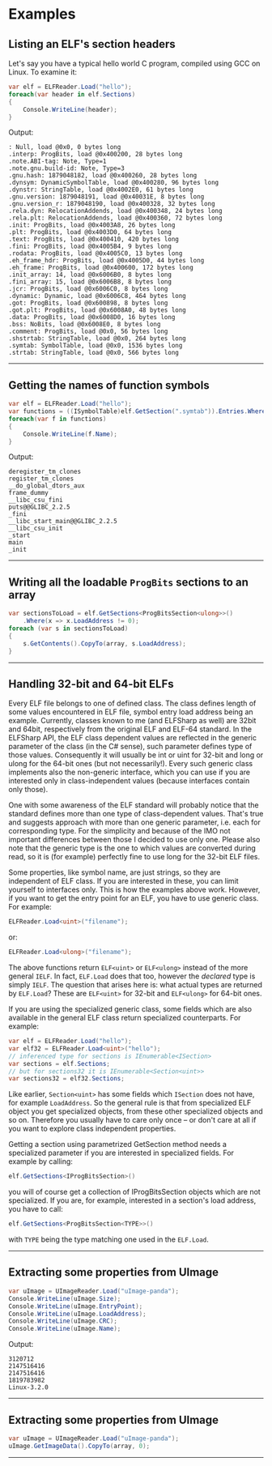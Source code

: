 # Examples
## Listing an ELF's section headers
Let's say you have a typical hello world C program, compiled using GCC on Linux. To examine it:
```csharp
var elf = ELFReader.Load("hello");
foreach(var header in elf.Sections)
{
	Console.WriteLine(header);
}
```
		
Output:
```
: Null, load @0x0, 0 bytes long
.interp: ProgBits, load @0x400200, 28 bytes long
.note.ABI-tag: Note, Type=1
.note.gnu.build-id: Note, Type=3
.gnu.hash: 1879048182, load @0x400260, 28 bytes long
.dynsym: DynamicSymbolTable, load @0x400280, 96 bytes long
.dynstr: StringTable, load @0x4002E0, 61 bytes long
.gnu.version: 1879048191, load @0x40031E, 8 bytes long
.gnu.version_r: 1879048190, load @0x400328, 32 bytes long
.rela.dyn: RelocationAddends, load @0x400348, 24 bytes long
.rela.plt: RelocationAddends, load @0x400360, 72 bytes long
.init: ProgBits, load @0x4003A8, 26 bytes long
.plt: ProgBits, load @0x4003D0, 64 bytes long
.text: ProgBits, load @0x400410, 420 bytes long
.fini: ProgBits, load @0x4005B4, 9 bytes long
.rodata: ProgBits, load @0x4005C0, 13 bytes long
.eh_frame_hdr: ProgBits, load @0x4005D0, 44 bytes long
.eh_frame: ProgBits, load @0x400600, 172 bytes long
.init_array: 14, load @0x6006B0, 8 bytes long
.fini_array: 15, load @0x6006B8, 8 bytes long
.jcr: ProgBits, load @0x6006C0, 8 bytes long
.dynamic: Dynamic, load @0x6006C8, 464 bytes long
.got: ProgBits, load @0x600898, 8 bytes long
.got.plt: ProgBits, load @0x6008A0, 48 bytes long
.data: ProgBits, load @0x6008D0, 16 bytes long
.bss: NoBits, load @0x6008E0, 8 bytes long
.comment: ProgBits, load @0x0, 56 bytes long
.shstrtab: StringTable, load @0x0, 264 bytes long
.symtab: SymbolTable, load @0x0, 1536 bytes long
.strtab: StringTable, load @0x0, 566 bytes long
```

****
## Getting the names of function symbols
```csharp
var elf = ELFReader.Load("hello");
var functions = ((ISymbolTable)elf.GetSection(".symtab")).Entries.Where(x => x.Type == SymbolType.Function);
foreach(var f in functions)
{
    Console.WriteLine(f.Name);
}
```

Output:

```
deregister_tm_clones
register_tm_clones
__do_global_dtors_aux
frame_dummy
__libc_csu_fini
puts@@GLIBC_2.2.5
_fini
__libc_start_main@@GLIBC_2.2.5
__libc_csu_init
_start
main
_init
```

****
## Writing all the loadable `ProgBits` sections to an array

```csharp
var sectionsToLoad = elf.GetSections<ProgBitsSection<ulong>>()
    .Where(x => x.LoadAddress != 0);
foreach (var s in sectionsToLoad)
{
    s.GetContents().CopyTo(array, s.LoadAddress);
}
```

****
<a name="bit32"></a>
## Handling 32-bit and 64-bit ELFs

Every ELF file belongs to one of defined class. The class defines length of some values encountered in ELF file, symbol entry load address being an example. Currently, classes known to me (and ELFSharp as well) are 32bit and 64bit, respectively from the original ELF and ELF-64 standard. In the ELFSharp API, the ELF class dependent values are reflected in the generic parameter of the class (in the C# sense), such parameter defines type of those values. Consequently it will usually be int or uint for 32-bit and long or ulong for the 64-bit ones (but not necessarily!). Every such generic class implements also the non-generic interface, which you can use if you are interested only in class-independent values (because interfaces contain only those).

One with some awareness of the ELF standard will probably notice that the standard defines more than one type of class-dependent values. That's true and suggests approach with more than one generic parameter, i.e. each for corresponding type. For the simplicity and because of the IMO not important differences between those I decided to use only one. Please also note that the generic type is the one to which values are converted during read, so it is (for example) perfectly fine to use long for the 32-bit ELF files.

Some properties, like symbol name, are just strings, so they are independent of ELF class. If you are interested in these, you can limit yourself to interfaces only. This is how the examples above work. However, if you want to get the entry point for an ELF, you have to use generic class. For example:

```csharp
ELFReader.Load<uint>("filename");
```
or:
```csharp
ELFReader.Load<ulong>("filename");
```

The above functions return `ELF<uint>` or `ELF<ulong>` instead of the more general `IELF`. In fact, `ELF.Load` does that too, however the *declared* type is simply `IELF`. The question that arises here is: what actual types are returned by `ELF.Load`? These are `ELF<uint>` for 32-bit and `ELF<ulong>` for 64-bit ones.

If you are using the specialized generic class, some fields which are also available in the general ELF class return specialized counterparts. For example:
```csharp
var elf = ELFReader.Load("hello");
var elf32 = ELFReader.Load<uint>("hello");
// inferenced type for sections is IEnumerable<ISection>
var sections = elf.Sections;
// but for sections32 it is IEnumerable<Section<uint>>
var sections32 = elf32.Sections;
```

Like earlier, `Section<uint>` has some fields which `ISection` does not have, for example `LoadAddress`. So the general rule is that from specialized ELF object you get specialized objects, from these other specialized objects and so on. Therefore you usually have to care only once – or don't care at all if you want to explore class independent properties.

Getting a section using parametrized GetSection method needs a specialized parameter if you are interested in specialized fields. For example by calling:

```csharp
elf.GetSections<IProgBitsSection>()
```
you will of course get a collection of IProgBitsSection objects which are not specialized. If you are, for example, interested in a section's load address, you have to call:
```csharp
elf.GetSections<ProgBitsSection<TYPE>>()
```
with `TYPE` being the type matching one used in the `ELF.Load`.

****
## Extracting some properties from UImage

```csharp
var uImage = UImageReader.Load("uImage-panda");
Console.WriteLine(uImage.Size);
Console.WriteLine(uImage.EntryPoint);
Console.WriteLine(uImage.LoadAddress);
Console.WriteLine(uImage.CRC);
Console.WriteLine(uImage.Name);
```
Output:
```
3120712
2147516416
2147516416
1819783982
Linux-3.2.0
```
			
****
## Extracting some properties from UImage
```csharp
var uImage = UImageReader.Load("uImage-panda");
uImage.GetImageData().CopyTo(array, 0);
```

****